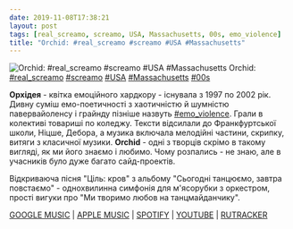 ```yaml
---
date: 2019-11-08T17:38:21
layout: post
tags: [real_screamo, screamo, USA, Massachusetts, 00s, emo_violence]
title: "Orchid: #real_screamo #screamo #USA #Massachusetts"
---
```

![Orchid: #real_screamo #screamo #USA #Massachusetts](https://is3-ssl.mzstatic.com/image/thumb/Music128/v4/e2/6e/f6/e26ef6e0-daeb-a1eb-5a03-bf9befe6ae93/artwork.jpg/1200x630wp.png)
Orchid: [#real_screamo](/tags/#real_screamo) [#screamo](/tags/#screamo) [#USA](/tags/#USA) [#Massachusetts](/tags/#Massachusetts) [#00s](/tags/#00s)

**Орхідея** - квітка емоційного хардкору - існувала з 1997 по 2002 рік. Дивну суміш емо-поетичності з хаотичністю й шумністю павервайоленсу і грайнду пізніше назвуть [#emo_violence](/tags/#emo_violence). Грали в колективі товариші по коледжу. Тексти відсилали до Франкфуртської школи, Ніцше, Дебора, а музика включала мелодійні частини, скрипку, витяги з класичної музики. **Orchid** - одні з творців скрімо в такому вигляді, як ми його знаємо і любимо. Чому розпались - не знаю, але в учасників було дуже багато сайд-проектів.

Відкриваюча пісня &quot;Ціль: кров&quot; з альбому &quot;Сьогодні танцюємо, завтра повстаємо&quot; - однохвилинна симфонія для м&#39;ясорубки з оркестром, прості вигуки про &quot;Ми творимо любов на танцмайданчику&quot;.

[GOOGLE MUSIC](https://play.google.com/music/m/B2yypqc7ips5fjlyzpsew7ql34y?t=Dance_Tonight_Revolution_Tomorrow_-_Orchid) \| [APPLE MUSIC](https://music.apple.com/ua/album/dance-tonight-revolution-tomorrow/1434491868) \| [SPOTIFY](https://open.spotify.com/album/6ZsMmLZL9wAphwKpVunXDD) \| [YOUTUBE](https://www.youtube.com/playlist?list=OLAK5uy_nv3nwSOXDS3u0jwyKA4TgQ0VDbXc2-gSE) \| [RUTRACKER](https://rutracker.org/forum/viewtopic.php?t=4133790)